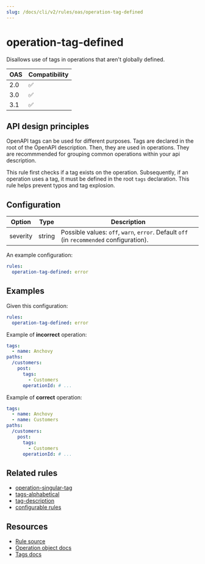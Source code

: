 ```yaml
---
slug: /docs/cli/v2/rules/oas/operation-tag-defined
---
```


# operation-tag-defined

Disallows use of tags in operations that aren't globally defined.

| OAS | Compatibility |
| --- | ------------- |
| 2.0 | ✅            |
| 3.0 | ✅            |
| 3.1 | ✅            |

## API design principles

OpenAPI tags can be used for different purposes.
Tags are declared in the root of the OpenAPI description.
Then, they are used in operations. They are recommmended for grouping common operations within your api description.

This rule first checks if a tag exists on the operation. Subsequently, if an operation uses a tag, it must be defined in the root `tags` declaration.
This rule helps prevent typos and tag explosion.

## Configuration

| Option   | Type   | Description                                                                              |
| -------- | ------ | ---------------------------------------------------------------------------------------- |
| severity | string | Possible values: `off`, `warn`, `error`. Default `off` (in `recommended` configuration). |

An example configuration:

```yaml
rules:
  operation-tag-defined: error
```

## Examples

Given this configuration:

```yaml
rules:
  operation-tag-defined: error
```

Example of **incorrect** operation:

```yaml
tags:
  - name: Anchovy
paths:
  /customers:
    post:
      tags:
        - Customers
      operationId: # ...
```

Example of **correct** operation:

```yaml
tags:
  - name: Anchovy
  - name: Customers
paths:
  /customers:
    post:
      tags:
        - Customers
      operationId: # ...
```

## Related rules

- [operation-singular-tag](./operation-singular-tag.md)
- [tags-alphabetical](./tags-alphabetical.md)
- [tag-description](./tag-description.md)
- [configurable rules](../configurable-rules.md)

## Resources

- [Rule source](https://github.com/Redocly/redocly-cli/blob/main/packages/core/src/rules/common/operation-tag-defined.ts)
- [Operation object docs](https://redocly.com/docs/openapi-visual-reference/operation/)
- [Tags docs](https://redocly.com/docs/openapi-visual-reference/tags/)
